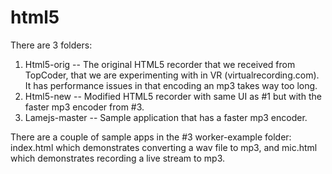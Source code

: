 # html5

There are 3 folders:

1.	Html5-orig --
The original HTML5 recorder that we received from TopCoder, that we are experimenting with in VR (virtualrecording.com). It has performance issues in that encoding an mp3 takes way too long.
2. Html5-new --
Modified HTML5 recorder with same UI as #1 but with the faster mp3 encoder from #3.
3.	Lamejs-master --
Sample application that has a faster mp3 encoder.

There are a couple of sample apps in the #3 worker-example folder: index.html which demonstrates converting a wav file to mp3, and mic.html which demonstrates recording a live stream to mp3.
